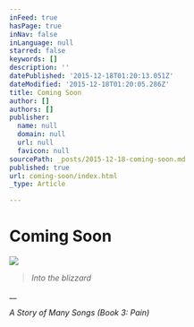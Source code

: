 ```yaml
---
inFeed: true
hasPage: true
inNav: false
inLanguage: null
starred: false
keywords: []
description: ''
datePublished: '2015-12-18T01:20:13.051Z'
dateModified: '2015-12-18T01:20:05.286Z'
title: Coming Soon
author: []
authors: []
publisher:
  name: null
  domain: null
  url: null
  favicon: null
sourcePath: _posts/2015-12-18-coming-soon.md
published: true
url: coming-soon/index.html
_type: Article

---
```

# Coming Soon
![](https://the-grid-user-content.s3-us-west-2.amazonaws.com/687bbb54-e1f8-42ad-9359-ada5321c0c71.png)

> _Into the blizzard_

__

_A Story of Many Songs (Book 3: Pain)_